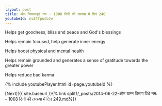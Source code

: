 ```yaml
---
layout: post
title: ओम त्रिकालदृठे नमः - 1008 दिनों की तपस्या में दिन 240
youtubeId: nv24fpudbJw
---
```

 
 
Helps get goodness, bliss and peace and God's blessings
 
Helps remain focused, help generate inner energy 
 
Helps boost physical and mental health 
 
Helps remain grounded and generates a sense of gratitude towards the greater power 
 
Helps reduce bad karma
 
 
 
 


{% include youtubePlayer.html id=page.youtubeId %}
 
[Next]({{ site.baseurl }}{% link  split1/_posts/2014-06-22-ओम याग्न विभाग विधे नमः - 1008 दिनों की तपस्या में दिन 249.md%})
 
